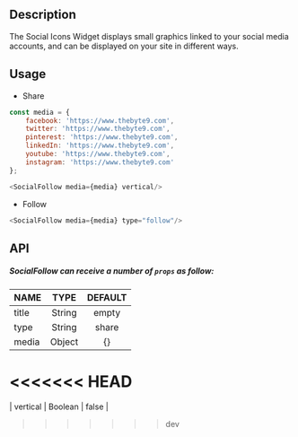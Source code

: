 
## Description

The Social Icons Widget displays small graphics linked to your social media accounts,
and can be displayed on your site in different ways.

## Usage

* Share

```js
const media = {
    facebook: 'https://www.thebyte9.com',
    twitter: 'https://www.thebyte9.com',
    pinterest: 'https://www.thebyte9.com',
    linkedIn: 'https://www.thebyte9.com',
    youtube: 'https://www.thebyte9.com',
    instagram: 'https://www.thebyte9.com'
};

<SocialFollow media={media} vertical/> 
```

* Follow

```js
<SocialFollow media={media} type="follow"/> 
```

## API

##### SocialFollow can receive a number of `props` as follow:


| NAME   | TYPE | DEFAULT | 
| :---  | :---:  | :---: | 
| title | String | empty | 
| type | String | share | 
| media | Object | {} |
<<<<<<< HEAD
=======
| vertical | Boolean | false |

>>>>>>> dev




